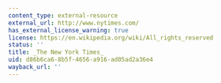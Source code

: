 ```yaml
---
content_type: external-resource
external_url: http://www.nytimes.com/
has_external_license_warning: true
license: https://en.wikipedia.org/wiki/All_rights_reserved
status: ''
title: _The New York Times_
uid: d86b6ca6-8b5f-4656-a916-ad05ad2a36e4
wayback_url: ''
---
```

